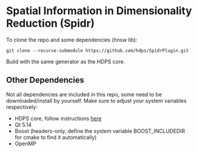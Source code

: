 # Spatial Information in Dimensionality Reduction (Spidr)

To clone the repo and some dependencies (hnsw lib):

```git clone --recurse-submodule https://github.com/hdps/SpidrPlugin.git```

Build with the same generator as the HDPS core.

## Other Dependencies
Not all dependencies are included in this repo, some need to be downloaded/install by yourself. 
Make sure to adjust your system variables respectively:
- HDPS core, follow instructions [here](https://github.com/hdps/core)
- Qt 5.14
- Boost (headers-only, define the system variable BOOST_INCLUDEDIR for cmake to find it automatically)
- OpenMP
